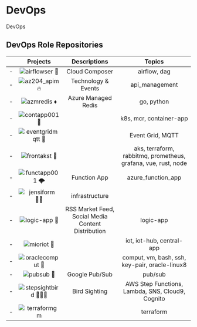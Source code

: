 # DevOps
DevOps


## DevOps Role Repositories


| | Projects | Descriptions | Topics | 
| - | :-: | :-: | :-: |
| - | ![airflowser 💠](https://github.com/miozilla/airflowser) | Cloud Composer | airflow, dag |  
| - | ![az204_apim 🔥](https://github.com/miozilla/az204_apim) | Technology & Events | api_management | 
| - | ![azmredis ♦️](https://github.com/miozilla/azmredis) | Azure Managed Redis | go, python 
| - | ![contapp001 🐳](https://github.com/miozilla/contapp001) | | k8s, mcr, container-app |
| - | ![eventgridmqtt 🚡](https://github.com/miozilla/eventgridmqtt) | | Event Grid, MQTT  |
| - | ![frontakst 🎡](https://github.com/miozilla/frontakst) | | aks, terraform, rabbitmq, prometheus, grafana, vue, rust, node |
| - | ![functapp001 🌩️](https://github.com/miozilla/functapp001) | Function App | azure_function_app |
| - | ![jensiform 🤵🏻](https://github.com/miozilla/jensiform) | infrastructure | |
| - | ![logic-app 📳](https://github.com/miozilla/logic-app) | RSS Market Feed, Social Media Content Distribution | logic-app |
| - | ![mioriot 📶](https://github.com/miozilla/mioriot) | | iot, iot-hub, central-app |
| - | ![oraclecomput 🐧](https://github.com/miozilla/oraclecomput) | | comput, vm, bash, ssh, key-pair, oracle-linux8 |
| - | ![pubsub 🚰](https://github.com/miozilla/pubsub) | Google Pub/Sub| pub/sub |
| - | ![stepsightbird 👣🔭🦅](https://github.com/miozilla/stepsightbird) | Bird Sighting | AWS Step Functions, Lambda, SNS, Cloud9, Cognito |
| - | ![terraformgm](https://github.com/miozilla/terraformgm) | | terraform

